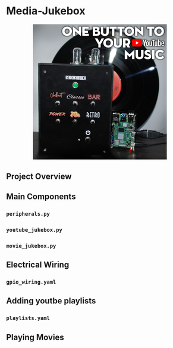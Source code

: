 # Media-Jukebox

<p align="center">
  <img width="360"src="documentation_images/presentation_photo.png">
</p>

## Project Overview

## Main Components

### `peripherals.py`
### `youtube_jukebox.py`
### `movie_jukebox.py`

## Electrical Wiring

### `gpio_wiring.yaml`

## Adding youtbe playlists

### `playlists.yaml`

## Playing Movies




